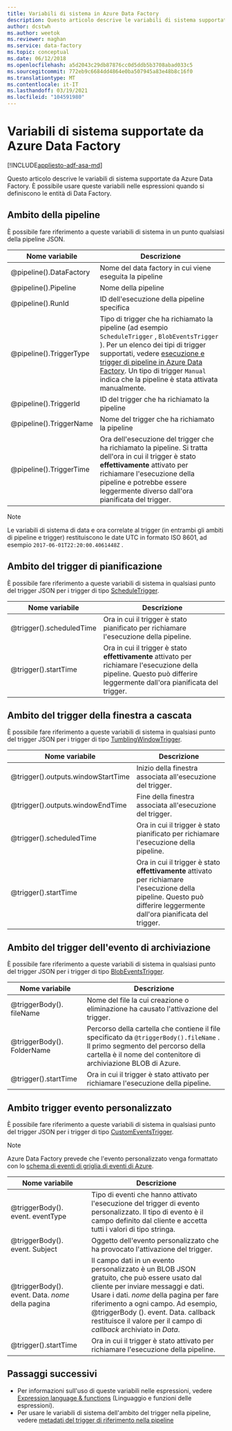 ```yaml
---
title: Variabili di sistema in Azure Data Factory
description: Questo articolo descrive le variabili di sistema supportate da Azure Data Factory. È possibile usare queste variabili nelle espressioni quando si definiscono le entità di Data Factory.
author: dcstwh
ms.author: weetok
ms.reviewer: maghan
ms.service: data-factory
ms.topic: conceptual
ms.date: 06/12/2018
ms.openlocfilehash: a5d2043c29db87876cc0d5ddb5b3708abad033c5
ms.sourcegitcommit: 772eb9c6684dd4864e0ba507945a83e48b8c16f0
ms.translationtype: MT
ms.contentlocale: it-IT
ms.lasthandoff: 03/19/2021
ms.locfileid: "104591980"
---
```

# <a name="system-variables-supported-by-azure-data-factory"></a>Variabili di sistema supportate da Azure Data Factory

[!INCLUDE[appliesto-adf-asa-md](includes/appliesto-adf-asa-md.md)]

Questo articolo descrive le variabili di sistema supportate da Azure Data Factory. È possibile usare queste variabili nelle espressioni quando si definiscono le entità di Data Factory.

## <a name="pipeline-scope"></a>Ambito della pipeline

È possibile fare riferimento a queste variabili di sistema in un punto qualsiasi della pipeline JSON.

| Nome variabile | Descrizione |
| --- | --- |
| @pipeline().DataFactory |Nome del data factory in cui viene eseguita la pipeline |
| @pipeline().Pipeline |Nome della pipeline |
| @pipeline().RunId |ID dell'esecuzione della pipeline specifica |
| @pipeline().TriggerType |Tipo di trigger che ha richiamato la pipeline (ad esempio `ScheduleTrigger` , `BlobEventsTrigger` ). Per un elenco dei tipi di trigger supportati, vedere [esecuzione e trigger di pipeline in Azure Data Factory](concepts-pipeline-execution-triggers.md). Un tipo di trigger `Manual` indica che la pipeline è stata attivata manualmente. |
| @pipeline().TriggerId|ID del trigger che ha richiamato la pipeline |
| @pipeline().TriggerName|Nome del trigger che ha richiamato la pipeline |
| @pipeline().TriggerTime|Ora dell'esecuzione del trigger che ha richiamato la pipeline. Si tratta dell'ora in cui il trigger è stato **effettivamente** attivato per richiamare l'esecuzione della pipeline e potrebbe essere leggermente diverso dall'ora pianificata del trigger.  |

>[!NOTE]
>Le variabili di sistema di data e ora correlate al trigger (in entrambi gli ambiti di pipeline e trigger) restituiscono le date UTC in formato ISO 8601, ad esempio `2017-06-01T22:20:00.4061448Z` .

## <a name="schedule-trigger-scope"></a>Ambito del trigger di pianificazione

È possibile fare riferimento a queste variabili di sistema in qualsiasi punto del trigger JSON per i trigger di tipo [ScheduleTrigger](concepts-pipeline-execution-triggers.md#schedule-trigger).

| Nome variabile | Descrizione |
| --- | --- |
| @trigger().scheduledTime |Ora in cui il trigger è stato pianificato per richiamare l'esecuzione della pipeline. |
| @trigger().startTime |Ora in cui il trigger è stato **effettivamente** attivato per richiamare l'esecuzione della pipeline. Questo può differire leggermente dall'ora pianificata del trigger. |

## <a name="tumbling-window-trigger-scope"></a>Ambito del trigger della finestra a cascata

È possibile fare riferimento a queste variabili di sistema in qualsiasi punto del trigger JSON per i trigger di tipo [TumblingWindowTrigger](concepts-pipeline-execution-triggers.md#tumbling-window-trigger).

| Nome variabile | Descrizione |
| --- | --- |
| @trigger().outputs.windowStartTime |Inizio della finestra associata all'esecuzione del trigger. |
| @trigger().outputs.windowEndTime |Fine della finestra associata all'esecuzione del trigger. |
| @trigger().scheduledTime |Ora in cui il trigger è stato pianificato per richiamare l'esecuzione della pipeline. |
| @trigger().startTime |Ora in cui il trigger è stato **effettivamente** attivato per richiamare l'esecuzione della pipeline. Questo può differire leggermente dall'ora pianificata del trigger. |

## <a name="storage-event-trigger-scope"></a>Ambito del trigger dell'evento di archiviazione

È possibile fare riferimento a queste variabili di sistema in qualsiasi punto del trigger JSON per i trigger di tipo [BlobEventsTrigger](concepts-pipeline-execution-triggers.md#event-based-trigger).

| Nome variabile | Descrizione |
| --- | --- |
| @triggerBody(). fileName  |Nome del file la cui creazione o eliminazione ha causato l'attivazione del trigger.   |
| @triggerBody(). FolderName  |Percorso della cartella che contiene il file specificato da `@triggerBody().fileName` . Il primo segmento del percorso della cartella è il nome del contenitore di archiviazione BLOB di Azure.  |
| @trigger().startTime |Ora in cui il trigger è stato attivato per richiamare l'esecuzione della pipeline. |

## <a name="custom-event-trigger-scope"></a>Ambito trigger evento personalizzato

È possibile fare riferimento a queste variabili di sistema in qualsiasi punto del trigger JSON per i trigger di tipo [CustomEventsTrigger](concepts-pipeline-execution-triggers.md#event-based-trigger).

>[!NOTE]
>Azure Data Factory prevede che l'evento personalizzato venga formattato con lo [schema di eventi di griglia di eventi di Azure](../event-grid/event-schema.md).

| Nome variabile | Descrizione
| --- | --- |
| @triggerBody(). event. eventType | Tipo di eventi che hanno attivato l'esecuzione del trigger di evento personalizzato. Il tipo di evento è il campo definito dal cliente e accetta tutti i valori di tipo stringa. |
| @triggerBody(). event. Subject | Oggetto dell'evento personalizzato che ha provocato l'attivazione del trigger. |
| @triggerBody(). event. Data. _nome_ della pagina | Il campo dati in un evento personalizzato è un BLOB JSON gratuito, che può essere usato dal cliente per inviare messaggi e dati. Usare i dati. _nome_ della pagina per fare riferimento a ogni campo. Ad esempio, @triggerBody (). event. Data. callback restituisce il valore per il campo di _callback_ archiviato in _Data_. |
| @trigger().startTime | Ora in cui il trigger è stato attivato per richiamare l'esecuzione della pipeline. |

## <a name="next-steps"></a>Passaggi successivi

* Per informazioni sull'uso di queste variabili nelle espressioni, vedere [Expression language & functions](control-flow-expression-language-functions.md) (Linguaggio e funzioni delle espressioni).
* Per usare le variabili di sistema dell'ambito del trigger nella pipeline, vedere [metadati del trigger di riferimento nella pipeline](how-to-use-trigger-parameterization.md)
